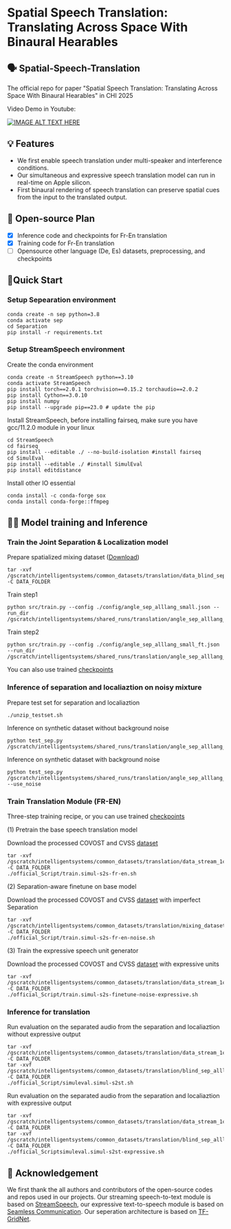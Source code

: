 # Spatial Speech Translation: Translating Across Space With Binaural Hearables
## 🗣️ Spatial-Speech-Translation
The official repo for paper "Spatial Speech Translation: Translating Across Space With Binaural Hearables" in CHI 2025

Video Demo in Youtube:

[![IMAGE ALT TEXT HERE](https://img.youtube.com/vi/zxs5QQgengs/0.jpg)](https://www.youtube.com/watch?v=zxs5QQgengs)

## 💡 Features
* We first enable speech translation under multi-speaker and interference conditions.
* Our simultaneous and expressive speech translation model can run in real-time on Apple silicon.
* First binaural rendering of speech translation can preserve spatial cues from the input to the translated output.


## 📑 Open-source Plan

- [x] Inference code and checkpoints for Fr-En translation
- [x] Training code for Fr-En translation
- [ ] Opensource other language (De, Es) datasets, preprocessing, and checkpoints

## 🔧Quick Start
### Setup Sepearation environment
```
conda create -n sep python=3.8
conda activate sep 
cd Separation
pip install -r requirements.txt
```

### Setup StreamSpeech environment
Create the conda environment
```
conda create -n StreamSpeech python==3.10
conda activate StreamSpeech
pip install torch==2.0.1 torchvision==0.15.2 torchaudio==2.0.2
pip install Cython==3.0.10
pip install numpy
pip install --upgrade pip==23.0 # update the pip
```
Install StreamSpeech, before installing fairseq, make sure you have gcc/11.2.0 module in your linux 
```
cd StreamSpeech
cd fairseq
pip install --editable ./ --no-build-isolation #install fairseq
cd SimulEval
pip install --editable ./ #install SimulEval
pip install editdistance
```
Install other IO essential
```
conda install -c conda-forge sox
conda install conda-forge::ffmpeg
```

## 🏋️‍♂️ Model training and Inference

### Train the Joint Separation & Localization model
Prepare spatialized mixing dataset ([Download](https://drive.google.com/file/d/1qTYQvg_LFeodnQEMxEGY4zQ1ZP6McreP/view?usp=sharing))
```
tar -xvf /gscratch/intelligentsystems/common_datasets/translation/data_blind_separation_multilang.tar -C DATA_FOLDER
```

Train step1
```
python src/train.py --config ./config/angle_sep_alllang_small.json --run_dir /gscratch/intelligentsystems/shared_runs/translation/angle_sep_alllang_fdown
```
Train step2
```
python src/train.py --config ./config/angle_sep_alllang_small_ft.json --run_dir /gscratch/intelligentsystems/shared_runs/translation/angle_sep_alllang_fdown_ft
```
You can also use trained [checkpoints](https://drive.google.com/file/d/1d2EfJteg6xRmYPH4g4rjXDw4LkBGJBjo/view?usp=share_link)


### Inference of separation and localiaztion on noisy mixture
Prepare test set for separation and localiaztion
```
./unzip_testset.sh
```

Inference on synthetic dataset without background noise
```
python test_sep.py /gscratch/intelligentsystems/shared_runs/translation/angle_sep_alllang_fdown_ft/
```

Inference on synthetic dataset with background noise
```
python test_sep.py /gscratch/intelligentsystems/shared_runs/translation/angle_sep_alllang_fdown_ft/ --use_noise
```

### Train Translation Module (FR-EN)
Three-step training recipe, or you can use trained [checkpoints](https://drive.google.com/drive/folders/1FzSMhGmIYJtt1jaQJGkcRy6HbXmNd_vl?usp=sharing)

(1) Pretrain the base speech translation model

Download the processed COVOST and CVSS [dataset](https://drive.google.com/file/d/1Y3qQVZdSEj3f_BXn7b9r4TLcybv5S1RR/view?usp=sharing)
```
tar -xvf /gscratch/intelligentsystems/common_datasets/translation/data_stream_1channel_processed.tar.gz -C DATA_FOLDER
./official_Script/train.simul-s2s-fr-en.sh
```

(2) Separation-aware finetune on base model

Download the processed COVOST and CVSS  [dataset](https://drive.google.com/file/d/1Lpsg3wo6l5vubJ8KDiANId0bW3Xc7MSP/view?usp=sharing) with imperfect Separation
```
tar -xvf /gscratch/intelligentsystems/common_datasets/translation/mixing_dataset_fr_processed.tar -C DATA_FOLDER
./official_Script/train.simul-s2s-fr-en-noise.sh
```

(3) Train the expressive speech unit generator

Download the processed COVOST and CVSS [dataset](https://drive.google.com/file/d/1PRexFNCZxhxT8lw8v7DVaIab-YloJjGr/view?usp=sharing) with expressive units
```
tar -xvf /gscratch/intelligentsystems/common_datasets/translation/data_stream_1channel_seamless.tar -C DATA_FOLDER
./official_Script/train.simul-s2s-finetune-noise-expressive.sh
```

### Inference for translation
Run evaluation on the separated audio from the separation and localiaztion without expressive output
```
tar -xvf /gscratch/intelligentsystems/common_datasets/translation/data_stream_1channel_processed.tar.gz -C DATA_FOLDER
tar -xvf /gscratch/intelligentsystems/common_datasets/translation/blind_sep_alllang_small_dev.tar -C DATA_FOLDER
./official_Script/simuleval.simul-s2st.sh
```

Run evaluation on the separated audio from the separation and localiaztion with expressive output
```
tar -xvf /gscratch/intelligentsystems/common_datasets/translation/data_stream_1channel_seamless.tar -C DATA_FOLDER
tar -xvf /gscratch/intelligentsystems/common_datasets/translation/blind_sep_alllang_small_dev.tar -C DATA_FOLDER
./official_Scriptsimuleval.simul-s2st-expressive.sh
```


## 🙏 Acknowledgement
We first thank the all authors and contributors of the open-source codes and repos used in our projects. Our streaming speech-to-text module is based on [StreamSpeech](https://github.com/ictnlp/StreamSpeech/tree/main), our expressive text-to-speech module is based on [Seamless Communication](https://github.com/facebookresearch/seamless_communication/tree/main). Our seperation architecture is based on [TF-GridNet](https://github.com/espnet/espnet/blob/master/espnet2/enh/separator/tfgridnetv2_separator.py).